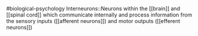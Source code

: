 #biological-psychology 
Interneurons::Neurons within the [[brain]] and [[spinal cord]] which communicate internally and process information from the sensory inputs ([[afferent neurons]]) and motor outputs ([[efferent neurons]])